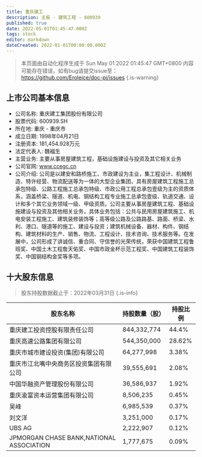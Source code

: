 ```yaml
---
title: 重庆建工
description: 主板 - 建筑工程 - 600939
published: true
date: 2022-05-01T01:45:47.000Z
tags: stock
editor: markdown
dateCreated: 2022-01-01T00:00:00.000Z
---
```


> 本页面由自动化程序生成于 Sun May 01 2022 01:45:47 GMT+0800
> 内容可能存在错误，如有bug请提交issue至：https://github.com/Eroleice/doc-pi/issues
{.is-warning}

## 上市公司基本信息
- 公司名称: 重庆建工集团股份有限公司
- 股票代码: 600939.SH
- 所在地: 重庆 - 重庆市
- 成立日期: 1998年04月21日
- 注册资本: 181,454.928万元
- 法定代表人: 魏福生
- 主营业务: 主要从事房屋建筑工程，基础设施建设与投资及其它相关业务
- 公司官网: www.ccegc.cn
- 公司介绍: 公司是以建安和路桥施工、市政建设为主业，集工程设计、机械制造、特许经营、物流配送等为一体的大型企业集团，具有房屋建筑工程施工总承包特级、公路工程施工总承包特级、市政公用工程总承包壹级为主的资质体系，涵盖桥梁、隧道、机电、钢结构工程专业施工总承包壹级、轨道交通、设计和多个其它业务领域一级、甲级资质。公司主要从事房屋建筑工程、基础设施建设与投资及其他相关业务，具体业务包括：公共与民用房屋建筑施工、机电安装工程施工、建筑装修装饰等；高等级公路及公路路基、路面、桥梁、水利、港口、隧道等的施工、建设与投资；建筑机械设备、器材、构件、钢结构、建筑材料的生产、销售、物流、工程设计、技术咨询、技术服务等。在发展中，公司形成了讲诚信、重合同、守信誉的光荣传统，荣获中国建筑工程鲁班奖、中国土木工程詹天佑奖、中国市政金杯示范工程奖、中国建筑工程装饰奖、中国钢结构金奖等多项。


## 十大股东信息
> 股东持股数据截止于：2022年03月31日
{.is-info}

| 股东名称 | 持股数量（股） | 持股比例 |
| --- | --- | --- |
| 重庆建工投资控股有限责任公司 | 844,332,774 | 44.4% |
| 重庆高速公路集团有限公司 | 544,350,000 | 28.62% |
| 重庆市城市建设投资(集团)有限公司 | 64,277,998 | 3.38% |
| 重庆市江北嘴中央商务区投资集团有限公司 | 39,555,691 | 2.08% |
| 中国华融资产管理股份有限公司 | 36,586,937 | 1.92% |
| 重庆渝富资本运营集团有限公司 | 8,506,235 | 0.45% |
| 吴峰 | 6,985,539 | 0.37% |
| 刘文洋 | 3,251,000 | 0.17% |
| UBS AG | 2,222,907 | 0.12% |
| JPMORGAN CHASE BANK,NATIONAL ASSOCIATION | 1,777,675 | 0.09% |




